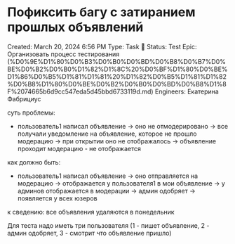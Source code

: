 # Пофиксить багу с затиранием прошлых объявлений

Created: March 20, 2024 6:56 PM
Type: Task 🔨
Status: Test
Epic: Организовать процесс тестирования (%D0%9E%D1%80%D0%B3%D0%B0%D0%BD%D0%B8%D0%B7%D0%BE%D0%B2%D0%B0%D1%82%D1%8C%20%D0%BF%D1%80%D0%BE%D1%86%D0%B5%D1%81%D1%81%20%D1%82%D0%B5%D1%81%D1%82%D0%B8%D1%80%D0%BE%D0%B2%D0%B0%D0%BD%D0%B8%D1%8F%2074665b6d9cc547eda5d45bbd6733119d.md)
Engineers: Екатерина Фабрициус

суть проблемы:

- пользователь1 написал объявление → оно не отмодерировано → все получали уведомление на объявление, которое не прошло модерацию → при открытии оно не отображалось → объявление проходит модерацию - не отображается

как должно быть:

- пользователь1 написал объявление → оно отправляется на модерацию → отображается у пользователя1 в мои объявление → у админов отображается в модерации → админ одобряет → появляется у всех юзеров

к сведению: все объявления удаляются в понедельник

Для теста надо иметь три пользователя (1 - пишет объявление, 2 - админ одобряет, 3 - смотрит что объявление пришло)